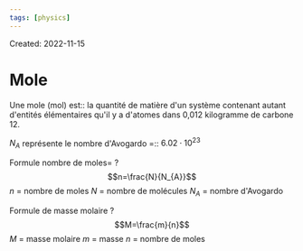 ```yaml
---
tags: [physics] 
---
```

Created: 2022-11-15

# Mole


Une mole (mol) est:: la quantité de matière d'un système contenant autant d'entités élémentaires qu'il y a d'atomes dans 0,012 kilogramme de carbone 12.
<!--SR:!2024-02-28,5,168-->

$N_A$ représente le nombre d'Avogardo =:: $6.02 \cdot 10^{23}$
<!--SR:!2024-02-29,10,130-->

Formule nombre de moles=
?
$$n=\frac{N}{N_{A}}$$
$n$ = nombre de moles
$N$ = nombre de molécules
$N_{A}$ = nombre d'Avogardo
<!--SR:!2024-04-11,160,190-->

Formule de masse molaire
?
$$M=\frac{m}{n}$$
$M$ = masse molaire
$m$ = masse
$n$ = nombre de moles
<!--SR:!2024-03-06,49,208-->
